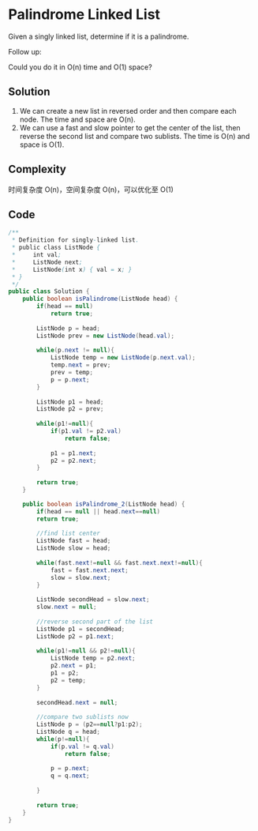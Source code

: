 # Palindrome Linked List

Given a singly linked list, determine if it is a palindrome.

Follow up:

Could you do it in O(n) time and O(1) space?

## Solution

1. We can create a new list in reversed order and then compare each node. The time and space are O(n).
2. We can use a fast and slow pointer to get the center of the list, then reverse the second list and compare two sublists. The time is O(n) and space is O(1).

## Complexity

时间复杂度 O(n)，空间复杂度 O(n)，可以优化至 O(1)

## Code

```java
/**
 * Definition for singly-linked list.
 * public class ListNode {
 *     int val;
 *     ListNode next;
 *     ListNode(int x) { val = x; }
 * }
 */
public class Solution {
    public boolean isPalindrome(ListNode head) {
        if(head == null)
            return true;
     
        ListNode p = head;
        ListNode prev = new ListNode(head.val);
     
        while(p.next != null){
            ListNode temp = new ListNode(p.next.val);
            temp.next = prev;
            prev = temp;
            p = p.next;
        }
     
        ListNode p1 = head;
        ListNode p2 = prev;
     
        while(p1!=null){
            if(p1.val != p2.val)
                return false;
     
            p1 = p1.next;
            p2 = p2.next;
        }
     
        return true;
    }

    public boolean isPalindrome_2(ListNode head) {
        if(head == null || head.next==null)
        return true;
 
        //find list center
        ListNode fast = head;
        ListNode slow = head;
     
        while(fast.next!=null && fast.next.next!=null){
            fast = fast.next.next;
            slow = slow.next;
        }
     
        ListNode secondHead = slow.next;
        slow.next = null;
     
        //reverse second part of the list
        ListNode p1 = secondHead;
        ListNode p2 = p1.next;
     
        while(p1!=null && p2!=null){
            ListNode temp = p2.next;
            p2.next = p1;
            p1 = p2;
            p2 = temp;
        }
     
        secondHead.next = null;
     
        //compare two sublists now
        ListNode p = (p2==null?p1:p2);
        ListNode q = head;
        while(p!=null){
            if(p.val != q.val)
                return false;
     
            p = p.next;
            q = q.next;
     
        }
     
        return true;
    }
}
```

